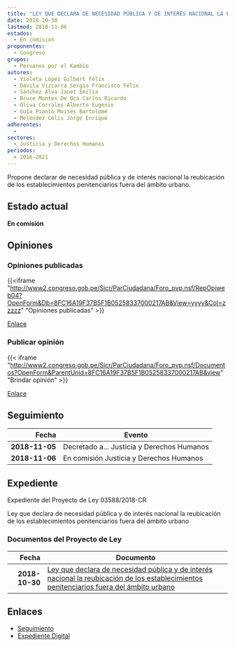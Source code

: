 ```yaml
---
title: "LEY QUE DECLARA DE NECESIDAD PÚBLICA Y DE INTERÉS NACIONAL LA REUBICACIÓN DE LOS ESTABLECIMIENTOS PENITENCIARIOS FUERA DEL ÁMBITO URBANO"
date: 2018-10-30
lastmod: 2018-11-06
estados: 
  - En comisión
proponentes: 
  - Congreso
grupos: 
  - Peruanos por el Kambio
autores: 
  - Violeta López Gilbert Félix
  - Dávila Vizcarra Sergio Francisco Félix
  - Sánchez Alva Janet Emilia
  - Bruce Montes De Oca Carlos Ricardo
  - Oliva Corrales Alberto Eugenio
  - Guía Pianto Moisés Bartolomé
  - Meléndez Celis Jorge Enrique
adherentes: 
  - 
sectores: 
  - Justicia y Derechos Humanos
periodos: 
  - 2016-2021
---
```


Propone declarar de necesidad pública y de interés nacional la reubicación de los establecimientos penitenciarios fuera del ámbito urbano.


## Estado actual

**En comisión**

## Opiniones

### Opiniones publicadas

{{<iframe "http://www2.congreso.gob.pe/Sicr/ParCiudadana/Foro_pvp.nsf/RepOpiweb04?OpenForm&Db=8FC16A19F37B5F1B05258337000217AB&View=yyyy&Col=zzzzz" "Opiniones publicadas" >}}

[Enlace](http://www2.congreso.gob.pe/Sicr/ParCiudadana/Foro_pvp.nsf/RepOpiweb04?OpenForm&Db=8FC16A19F37B5F1B05258337000217AB&View=yyyy&Col=zzzzz)
### Publicar opinión

{{< iframe "http://www2.congreso.gob.pe/Sicr/ParCiudadana/Foro_pvp.nsf/Documentos?OpenForm&ParentUnid=8FC16A19F37B5F1B05258337000217AB&view" "Brindar opinión" >}}

[Enlace](http://www2.congreso.gob.pe/Sicr/ParCiudadana/Foro_pvp.nsf/Documentos?OpenForm&ParentUnid=8FC16A19F37B5F1B05258337000217AB&view)

## Seguimiento

| Fecha | Evento |
|------:|--------|
| **2018-11-05** | Decretado a... Justicia y Derechos Humanos|
| **2018-11-06** | En comisión Justicia y Derechos Humanos|


## Expediente

Expediente del Proyecto de Ley 03588/2018-CR

Ley que declara de necesidad pública y de interés nacional la reubicación de los establecimientos penitenciarios fuera del ámbito urbano


### Documentos del Proyecto de Ley

| Fecha | Documento |
|------:|--------|
| **2018-10-30** | [Ley que declara de necesidad pública y de interés nacional la reubicación de los establecimientos penitenciarios fuera del ámbito urbano](http://www.leyes.congreso.gob.pe/Documentos/2016_2021/Proyectos_de_Ley_y_de_Resoluciones_Legislativas/PL0358820181030.pdf) |

## Enlaces 

- [Seguimiento](http://www2.congreso.gob.pe/Sicr/TraDocEstProc/CLProLey2016.nsf/f7fff46988ca05b1052578e100829cc7/b586bf17dcdb4b2b0525833700008cd5?OpenDocument)
- [Expediente Digital](http://www2.congreso.gob.pe/Sicr/TraDocEstProc/CLProLey2016.nsf/f7fff46988ca05b1052578e100829cc7/b586bf17dcdb4b2b0525833700008cd5?OpenDocument&Click=05257FB7005EB655.eb71d0cf91d8294e05256cdf006b5706/$Body/0.1C6C)
